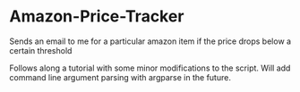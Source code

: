 # Amazon-Price-Tracker
Sends an email to me for a particular amazon item if the price drops below a certain threshold

Follows along a tutorial with some minor modifications to the script. Will add command line argument parsing with argparse in the future.
